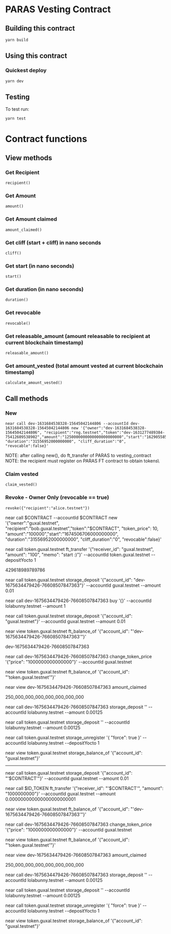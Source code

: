 PARAS Vesting Contract
==============

## Building this contract
```bash
yarn build
```

## Using this contract

### Quickest deploy
```bash
yarn dev
```

## Testing
To test run:
```bash
yarn test
```

# Contract functions

## View methods

### Get Recipient

```
recipient()
```

### Get Amount

```
amount()
```

### Get Amount claimed

```
amount_claimed()
```

### Get cliff (start + cliff) in nano seconds

```
cliff()
```

### Get start (in nano seconds)

```
start()
```

### Get duration (in nano seconds)

```
duration()
```

### Get revocable

```
revocable()
```

###  Get releasable_amount (amount releasable to recipient at current blockchain timestamp)
```
releasable_amount()
```

### Get amount_vested (total amount vested at current blockchain timestamp)

```
calculate_amount_vested()
```

## Call methods

### New 
```
near call dev-1631684538328-15645042144806 --accountId dev-1631684538328-15645042144806 new '{"owner":"dev-1631684538328-15645042144806", "recipient":"rng.testnet","token":"dev-1631277489384-75412609538902","amount":"1250000000000000000000000","start":"1629055854000000000", "duration":"31556952000000000", "cliff_duration":"0", "revocable":false}'
```

NOTE: after calling new(), do ft_transfer of PARAS to vesting_contract\
NOTE: the recipient must register on PARAS FT contract to obtain tokens\

### Claim vested

```
claim_vested()
```

### Revoke - Owner Only (revocable == true)
```
revoke({"recipient":"alice.testnet"})
```


near call $CONTRACT --accountId $CONTRACT new '{"owner":"guxal.testnet", "recipient":"bob.guxal.testnet","token":"$CONTRACT", "token_price": 10, "amount":"100000","start":"1674506706000000000", "duration":"31556952000000000", "cliff_duration":"0", "revocable":false}'

near call token.guxal.testnet ft_transfer '{"receiver_id": "guxal.testnet", "amount": "100", "memo": "start :)"}' --accountId token.guxal.testnet --depositYocto 1

429618989789786

near call token.guxal.testnet storage_deposit '{"account_id": "dev-1675634479426-76608507847363"}' --accountId guxal.testnet --amount 0.01


near call dev-1675634479426-76608507847363 buy '{}' --accountId lolabunny.testnet --amount 1

near call token.guxal.testnet storage_deposit '{"account_id": "guxal.testnet"}' --accountId guxal.testnet --amount 0.01

near view token.guxal.testnet ft_balance_of '{"account_id": "'dev-1675634479426-76608507847363'"}'

dev-1675634479426-76608507847363


near call dev-1675634479426-76608507847363 change_token_price '{"price": "1000000000000000"}' --accountId guxal.testnet


near view token.guxal.testnet ft_balance_of '{"account_id": "'token.guxal.testnet'"}'

near view dev-1675634479426-76608507847363 amount_claimed


250_000_000_000_000_000_000_000

near call dev-1675634479426-76608507847363 storage_deposit '' --accountId lolabunny.testnet --amount 0.00125

near call token.guxal.testnet storage_deposit '' --accountId lolabunny.testnet --amount 0.00125

near call token.guxal.testnet storage_unregister '{ "force": true }' --accountId lolabunny.testnet --depositYocto 1

near view token.guxal.testnet storage_balance_of '{"account_id": "guxal.testnet"}'

------------

near call token.guxal.testnet storage_deposit '{"account_id": "'$CONTRACT'"}' --accountId guxal.testnet --amount 0.01

near call $ID_TOKEN ft_transfer '{"receiver_id": "'$CONTRACT'", "amount": "1000000000"}' --accountId guxal.testnet --amount 0.000000000000000000000001

near view token.guxal.testnet ft_balance_of '{"account_id": "'dev-1675634479426-76608507847363'"}'


near call dev-1675634479426-76608507847363 change_token_price '{"price": "1000000000000000"}' --accountId guxal.testnet


near view token.guxal.testnet ft_balance_of '{"account_id": "'token.guxal.testnet'"}'

near view dev-1675634479426-76608507847363 amount_claimed


250_000_000_000_000_000_000_000

near call dev-1675634479426-76608507847363 storage_deposit '' --accountId lolabunny.testnet --amount 0.00125

near call token.guxal.testnet storage_deposit '' --accountId lolabunny.testnet --amount 0.00125

near call token.guxal.testnet storage_unregister '{ "force": true }' --accountId lolabunny.testnet --depositYocto 1

near view token.guxal.testnet storage_balance_of '{"account_id": "guxal.testnet"}'